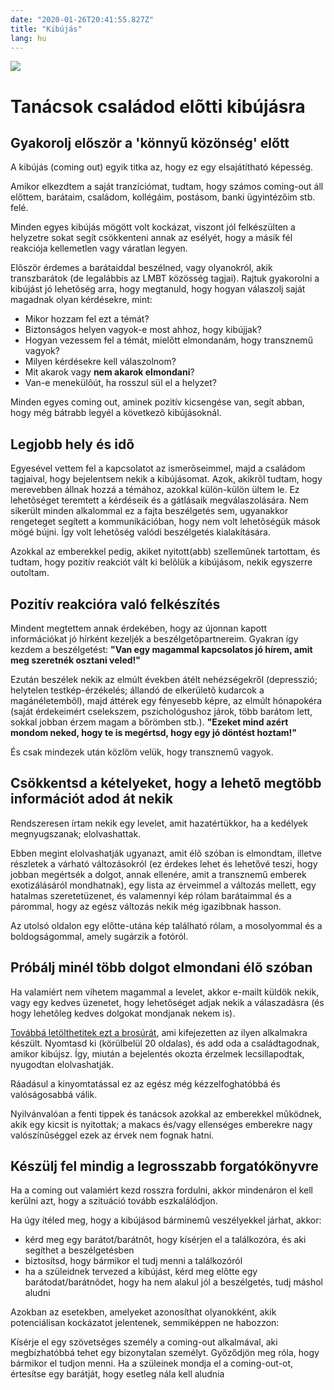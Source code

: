```yaml
---
date: "2020-01-26T20:41:55.827Z"
title: "Kibújás"
lang: hu
---
```


<div class="header-image"><img src="assets/images/undraw_conversation.svg" /></div>

# Tanácsok családod elõtti kibújásra

## Gyakorolj először a 'könnyű közönség' előtt

A kibújás (coming out) egyik titka az, hogy ez egy elsajátítható képesség.

Amikor elkezdtem a saját tranzíciómat, tudtam, hogy számos coming-out áll előttem, barátaim, családom, kollégáim, postásom, banki ügyintézõim stb. felé.

Minden egyes kibújás mögött volt kockázat, viszont jól felkészülten a helyzetre sokat segít csökkenteni annak az esélyét, hogy a másik fél reakciója kellemetlen vagy váratlan legyen.

Elõször érdemes a barátaiddal beszélned, vagy olyanokról, akik transzbarátok (de legalábbis az LMBT közösség tagjai). Rajtuk gyakorolni a kibújást jó lehetõség arra, hogy megtanuld, hogy hogyan válaszolj saját magadnak olyan kérdésekre, mint:

* Mikor hozzam fel ezt a témát?
* Biztonságos helyen vagyok-e most ahhoz, hogy kibújjak?
* Hogyan vezessem fel a témát, mielőtt elmondanám, hogy transznemű vagyok?
* Milyen kérdésekre kell válaszolnom?
* Mit akarok vagy **nem akarok elmondani**?
* Van-e menekülõút, ha rosszul sül el a helyzet?

Minden egyes coming out, aminek pozitív kicsengése van, segít abban, hogy még bátrabb legyél a következõ kibújásoknál.

## Legjobb hely és idõ

Egyesével vettem fel a kapcsolatot az ismerõseimmel, majd a családom tagjaival, hogy bejelentsem nekik a kibújásomat. Azok, akikrõl tudtam, hogy merevebben állnak hozzá a témához, azokkal külön-külön ültem le. Ez lehetõséget teremtett a kérdéseik és a gátlásaik megválaszolására. Nem sikerült minden alkalommal ez a fajta beszélgetés sem, ugyanakkor rengeteget segített a kommunikációban, hogy nem volt lehetõségük mások mögé bújni. Így volt lehetõség valódi beszélgetés kialakítására.

Azokkal az emberekkel pedig, akiket nyitott(abb) szellemûnek tartottam, és tudtam, hogy pozitív reakciót vált ki belõlük a kibújásom, nekik egyszerre outoltam.

## Pozitív reakcióra való felkészítés

Mindent megtettem annak érdekében, hogy az újonnan kapott információkat jó hírként kezeljék a beszélgetõpartnereim. Gyakran így kezdem a beszélgetést: **"Van egy magammal kapcsolatos jó hírem, amit meg szeretnék osztani veled!"**

Ezután beszélek nekik az elmúlt években átélt nehézségekről (depresszió; helytelen testkép-érzékelés; állandó de elkerületõ kudarcok a magánéletembõl), majd áttérek egy fényesebb képre, az elmúlt hónapokéra (saját érdekeimért cselekszem, pszichológushoz járok, több barátom lett, sokkal jobban érzem magam a bőrömben stb.). **"Ezeket mind azért mondom neked, hogy te is megértsd, hogy egy jó döntést hoztam!"**

És csak mindezek után közlöm velük, hogy transznemű vagyok.

## Csökkentsd a kételyeket, hogy a lehetõ megtöbb információt adod át nekik

Rendszeresen írtam nekik egy levelet, amit hazatértükkor, ha a kedélyek megnyugszanak; elolvashattak.

Ebben megint elolvashatják ugyanazt, amit élõ szóban is elmondtam, illetve részletek a várható változásokról (ez érdekes lehet és lehetővé teszi, hogy jobban megértsék a dolgot, annak ellenére, amit a transznemű emberek exotizálásáról mondhatnak), egy lista az érveimmel a változás mellett, egy hatalmas szeretetüzenet, és valamennyi kép rólam barátaimmal és a párommal, hogy az egész változás nekik még igazibbnak hasson.

Az utolsó oldalon egy előtte-utána kép található rólam, a mosolyommal és a boldogságommal, amely sugárzik a fotóról.

## Próbálj minél több dolgot elmondani élõ szóban

Ha valamiért nem vihetem magammal a levelet, akkor e-mailt küldök nekik, vagy egy kedves üzenetet, hogy lehetőséget adjak nekik a válaszadásra (és hogy lehetõleg kedves dolgokat mondjanak nekem is).

[Továbbá letölthetitek ezt a brosúrát](/#/entry?id=brosura-szuloknek), ami kifejezetten az ilyen alkalmakra készült. Nyomtasd ki (körülbelül 20 oldalas), és add oda a családtagodnak, amikor kibújsz. Így, miután a bejelentés okozta érzelmek lecsillapodtak, nyugodtan elolvashatják.

Ráadásul a kinyomtatással ez az egész még kézzelfoghatóbbá és valóságosabbá válik.

Nyilvánvalóan a fenti tippek és tanácsok azokkal az emberekkel mûködnek, akik egy kicsit is nyitottak; a makacs és/vagy ellenséges emberekre nagy valószínûséggel ezek az érvek nem fognak hatni.

## Készülj fel mindig a legrosszabb forgatókönyvre

Ha a coming out valamiért kezd rosszra fordulni, akkor mindenáron el kell kerülni azt, hogy a szituáció tovább eszkalálódjon.

Ha úgy ítéled meg, hogy a kibújásod bárminemû veszélyekkel járhat, akkor:

* kérd meg egy barátot/barátnõt, hogy kísérjen el a találkozóra, és aki segíthet a beszélgetésben
* biztosítsd, hogy bármikor el tudj menni a találkozóról
* ha a szüleidnek tervezed a kibújást, kérd meg elõtte egy barátodat/barátnõdet, hogy ha nem alakul jól a beszélgetés, tudj máshol aludni




Azokban az esetekben, amelyeket azonosíthat olyanokként, akik potenciálisan kockázatot jelentenek, semmiképpen ne habozzon:

Kísérje el egy szövetséges személy a coming-out alkalmával, aki megbízhatóbbá tehet egy bizonytalan személyt.
Győződjön meg róla, hogy bármikor el tudjon menni.
Ha a szüleinek mondja el a coming-out-ot, értesítse egy barátját, hogy esetleg nála kell aludnia
